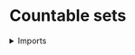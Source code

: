 #  Countable sets

<details><summary>Imports</summary>
```agda
module set-theory.countable-sets where

open import elementary-number-theory.natural-numbers

open import foundation.complements-subtypes
open import foundation.decidable-propositions
open import foundation.decidable-subtypes
open import foundation.dependent-pair-types
open import foundation.empty-types
open import foundation.existential-quantification
open import foundation.functions
open import foundation.functoriality-coproduct-types
open import foundation.maybe
open import foundation.negation
open import foundation.propositional-truncations
open import foundation.propositions
open import foundation.sets
open import foundation.surjective-maps
open import foundation.type-arithmetic-coproduct-types
open import foundation.unit-type
open import foundation.universe-levels
```
</details>

## Idea

A set `X` is said to be countable if there is a surjective map `f : ℕ → X + 1`. Equivalently, a set `X` is countable if there is a surjective map `f : type-decidable-subset P → X` for some decidable subset `P` of `X`.

## Definition

### First definition of countable types

```agda
is-countable-Prop : {l : Level} → Set l → Prop l
is-countable-Prop X = ∃-Prop (ℕ → Maybe (type-Set X)) is-surjective

is-countable : {l : Level} → Set l → UU l
is-countable X = type-Prop (is-countable-Prop X)

is-prop-is-countable : {l : Level} (X : Set l) → is-prop (is-countable X)
is-prop-is-countable X = is-prop-type-Prop (is-countable-Prop X)
```

### Second definition of countable types

```agda
is-countable-Prop' : {l : Level} → Set l → Prop (lsuc lzero ⊔ l)
is-countable-Prop' X =
  ∃-Prop
    ( decidable-subtype lzero ℕ)
    ( λ P → type-decidable-subtype P ↠ type-Set X)

is-countable' : {l : Level} → Set l → UU (lsuc lzero ⊔ l)
is-countable' X = type-Prop (is-countable-Prop' X)

is-prop-is-countable' : {l : Level} (X : Set l) → is-prop (is-countable' X)
is-prop-is-countable' X = is-prop-type-Prop (is-countable-Prop' X)
```

## Properties

### The two definitions of countability are equivalent

```agda
module _
  {l : Level} (X : Set l)
  where

{-
  is-countable-is-countable' :
    is-countable' X → is-countable X
  is-countable-is-countable' H =
    apply-universal-property-trunc-Prop H
      ( is-countable-Prop X)
      ( λ (P , f) →
        unit-trunc-Prop
          ( pair
            ( λ n →
              map-coprod
                ( λ { (zero-ℕ , p) → ex-falso p ;
                      (succ-ℕ n , p) → map-surjection f (n , p)})
                ( λ x → star)
                ( map-left-distributive-Σ-coprod ℕ
                  ( {!is-in-decidable-subtype ∘ ?!})
                  ( ¬ ∘ shift-ℕ empty (is-in-decidable-subtype P))
                  ( pair n
                    ( is-decidable-subtype-decidable-subtype
                      ( shift-ℕ empty-decidable-Prop P) {!!}))))
            {!!}))
            -}
```

-- ℕ → Σ (n : ℕ), P' n + ¬ (P' n)
--   → (Σ (n : ℕ), P' n) + (Σ (n : ℕ), ¬ (P' n))
--   → X + 1

-- P' := shift-ℕ ∅ P
